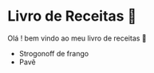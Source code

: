 # Livro de Receitas :book:

Olá ! bem vindo ao meu livro de receitas :wave:

- Strogonoff de frango
- Pavê